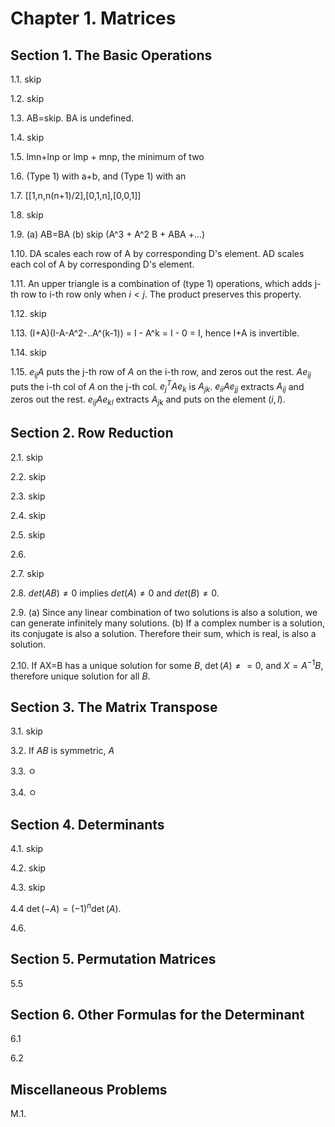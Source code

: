 # Chapter 1. Matrices

## Section 1. The Basic Operations

1.1. skip

1.2. skip

1.3. AB=skip. BA is undefined.

1.4. skip

1.5. lmn+lnp or lmp + mnp, the minimum of two

1.6. (Type 1) with a+b, and (Type 1) with an

1.7. [[1,n,n(n+1)/2],[0,1,n],[0,0,1]]

1.8. skip

1.9. (a) AB=BA (b) skip (A^3 + A^2 B + ABA +...)

1.10. DA scales each row of A by corresponding D's element. AD scales each col of A by corresponding D's element.

1.11. An upper triangle is a combination of (type 1) operations, which adds j-th row to i-th row only when $i<j$. The product preserves this property.

1.12. skip

1.13. (I+A)(I-A-A^2-..A^(k-1)) = I - A^k = I - 0 = I, hence I+A is invertible.

1.14. skip

1.15. $e_{ij}A$ puts the j-th row of $A$ on the i-th row, and zeros out the rest. $Ae_{ij}$ puts the i-th col of $A$ on the j-th col. $e_j^T A e_k$ is $A_{jk}$. $e_{ii} A e_{jj}$ extracts $A_{ij}$ and zeros out the rest. $e_{ij} A e_{kl}$ extracts $A_{jk}$ and puts on the element $(i,l)$.

## Section 2. Row Reduction

2.1. skip

2.2. skip

2.3. skip

2.4. skip

2.5. skip

2.6. 

2.7. skip

2.8. $det(AB)\ne 0$ implies $det(A)\ne 0$ and $det(B)\ne 0$.

2.9. (a) Since any linear combination of two solutions is also a solution, we can generate infinitely many solutions. (b) If a complex number is a solution, its conjugate is also a solution. Therefore their sum, which is real, is also a solution.

2.10. If AX=B has a unique solution for some $B$, $\det(A)\ne=0$, and $X=A^{-1}B$, therefore unique solution for all $B$.


## Section 3. The Matrix Transpose

3.1. skip

3.2. If $AB$ is symmetric, $A$

3.3. ㅇ

3.4. ㅇ

## Section 4. Determinants

4.1. skip

4.2. skip

4.3. skip

4.4  $\det(-A)=(-1)^n \det(A)$.

4.6.

## Section 5. Permutation Matrices

5.5

## Section 6. Other Formulas for the Determinant

6.1


6.2

## Miscellaneous Problems

M.1. 

